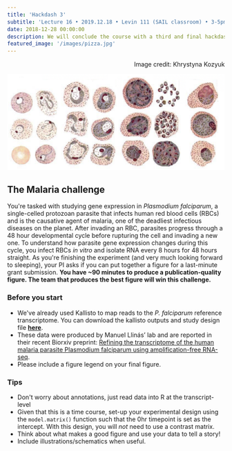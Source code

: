```yaml
---
title: 'Hackdash 3'
subtitle: 'Lecture 16 • 2019.12.18 • Levin 111 (SAIL classroom) • 3-5pm'
date: 2018-12-28 00:00:00
description: We will conclude the course with a third and final hackdash (and we'll eat pizza!). 
featured_image: '/images/pizza.jpg'
---
```


<div style="text-align: right"> Image credit: Khrystyna Kozyuk </div>

![](/images/plasmoRBC.png)

## The Malaria challenge

You're tasked with studying gene expression in *Plasmodium falciparum*, a single-celled protozoan parasite that infects human red blood cells (RBCs) and is the causative agent of malaria, one of the deadliest infectious diseases on the planet.  After invading an RBC, parasites progress through a 48 hour developmental cycle before rupturing the cell and invading a new one.  To understand how parasite gene expression changes during this cycle, you infect RBCs *in vitro* and isolate RNA every 8 hours for 48 hours straight.  As you're finishing the experiment (and very much looking forward to sleeping), your PI asks if you can put together a figure for a last-minute grant submission.  **You have ~90 minutes to produce a publication-quality figure.  The team that produces the best figure will win this challenge.**


### Before you start

* We've already used Kallisto to map reads to the *P. falciparum* reference transcriptome.  You can download the kallisto outputs and study design file **[here](https://drive.google.com/file/d/1V_Av9pDT_91G3NiIc08qTYGwGYn60z0b/view?usp=sharing)**.  
* These data were produced by Manuel Llinás’ lab and are reported in their recent Biorxiv preprint: [Refining the transcriptome of the human malaria parasite Plasmodium falciparum using amplification-free RNA-seq](https://www.biorxiv.org/content/10.1101/852038v2.full). 
* Please include a figure legend on your final figure.


### Tips

* Don't worry about annotations, just read data into R at the transcript-level
* Given that this is a time course, set-up your experimental design using the `model.matrix()` function such that the 0hr timepoint is set as the intercept.  With this design, you will *not* need to use a contrast matrix.  
* Think about what makes a good figure and use your data to tell a story!  
* Include illustrations/schematics when useful.